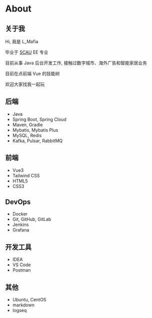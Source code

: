 # About

## 关于我
Hi, 我是 L_Mafia

毕业于 [SCAU](https://www.scau.edu.cn/) EE 专业

目前从事 Java 后台开发工作, 接触过数字城市、海外广告和智能家居业务

目前在点前端 Vue 的技能树

欢迎大家找我一起玩

## 后端
- Java
- Spring Boot, Spring Cloud
- Maven, Gradle
- Mybatis, Mybatis Plus
- MySQL, Redis
- Kafka, Pulsar, RabbitMQ

## 前端
- Vue3
- Tailwind CSS
- HTML5
- CSS3

## DevOps
- Docker
- Git, GitHub, GitLab
- Jenkins
- Grafana

## 开发工具
- IDEA
- VS Code
- Postman

## 其他
- Ubuntu, CentOS
- markdown
- logseq
